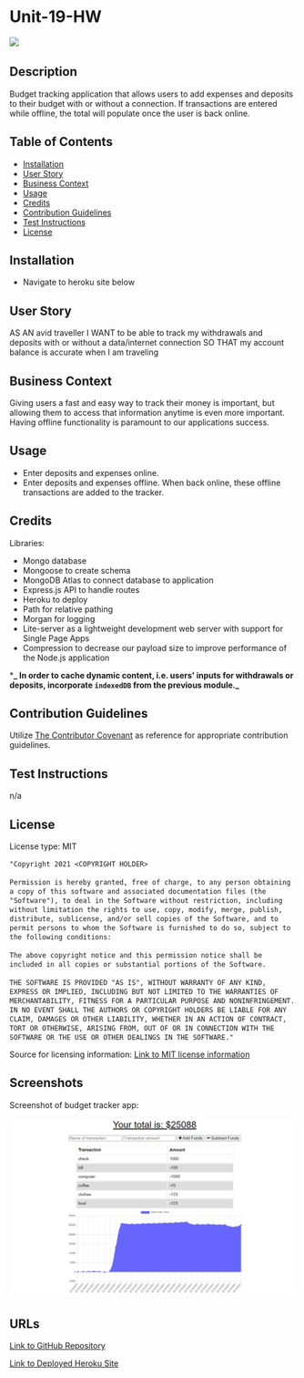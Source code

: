 # Unit-19-HW

<img src='https://img.shields.io/badge/License-MIT-yellow.svg'>

## Description

Budget tracking application that allows users to add expenses and deposits to their budget with or without a connection. If transactions are entered while offline, the total will populate once the user is back online.

## Table of Contents

- [Installation](#installation)
- [User Story](#user-story)
- [Business Context](#business-context)
- [Usage](#usage)
- [Credits](#credits)
- [Contribution Guidelines](#contribution-guidelines)
- [Test Instructions](#test-instructions)
- [License](#license)

## Installation

- Navigate to heroku site below

## User Story

AS AN avid traveller
I WANT to be able to track my withdrawals and deposits with or without a data/internet connection
SO THAT my account balance is accurate when I am traveling

## Business Context

Giving users a fast and easy way to track their money is important, but allowing them to access that information anytime is even more important. Having offline functionality is paramount to our applications success.

## Usage

- Enter deposits and expenses online.
- Enter deposits and expenses offline. When back online, these offline transactions are added to the tracker.

## Credits

Libraries:

- Mongo database
- Mongoose to create schema
- MongoDB Atlas to connect database to application
- Express.js API to handle routes
- Heroku to deploy
- Path for relative pathing
- Morgan for logging
- Lite-server as a lightweight development web server with support for Single Page Apps
- Compression to decrease our payload size to improve performance of the Node.js application

\***_ In order to cache dynamic content, i.e. users' inputs for withdrawals or deposits, incorporate `indexedDB` from the previous module._**

## Contribution Guidelines

Utilize <a href= "https://www.contributor-covenant.org/version/2/0/code_of_conduct/code_of_conduct.md">The Contributor Covenant</a> as reference for appropriate contribution guidelines.

## Test Instructions

n/a

## License

License type: MIT

    "Copyright 2021 <COPYRIGHT HOLDER>

    Permission is hereby granted, free of charge, to any person obtaining a copy of this software and associated documentation files (the "Software"), to deal in the Software without restriction, including without limitation the rights to use, copy, modify, merge, publish, distribute, sublicense, and/or sell copies of the Software, and to permit persons to whom the Software is furnished to do so, subject to the following conditions:

    The above copyright notice and this permission notice shall be included in all copies or substantial portions of the Software.

    THE SOFTWARE IS PROVIDED "AS IS", WITHOUT WARRANTY OF ANY KIND, EXPRESS OR IMPLIED, INCLUDING BUT NOT LIMITED TO THE WARRANTIES OF MERCHANTABILITY, FITNESS FOR A PARTICULAR PURPOSE AND NONINFRINGEMENT. IN NO EVENT SHALL THE AUTHORS OR COPYRIGHT HOLDERS BE LIABLE FOR ANY CLAIM, DAMAGES OR OTHER LIABILITY, WHETHER IN AN ACTION OF CONTRACT, TORT OR OTHERWISE, ARISING FROM, OUT OF OR IN CONNECTION WITH THE SOFTWARE OR THE USE OR OTHER DEALINGS IN THE SOFTWARE."

Source for licensing information: <a href="https://opensource.org/licenses/MIT">Link to MIT license information</a>

## Screenshots

Screenshot of budget tracker app:

<img src='public\images\screenshot.png' alt = 'Screenshot of budget tracker app'>

## URLs

<a href="https://github.com/mlward639/Unit-19-HW">Link to GitHub Repository</a>

<a href="#">Link to Deployed Heroku Site</a>
